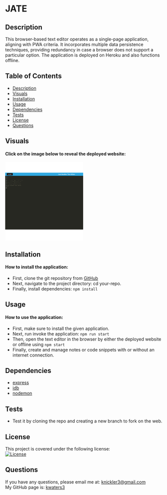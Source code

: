 # JATE

## Description

This browser-based text editor operates as a single-page application, aligning with PWA criteria. It incorporates multiple data persistence techniques, providing redundancy in case a browser does not support a particular option. The application is deployed on Heroku and also functions offline.

## Table of Contents

- [Description](#description)
- [Visuals](#visuals)
- [Installation](#installation)
- [Usage](#usage)
- [Dependencies](#dependencies)
- [Tests](#tests)
- [License](#license)
- [Questions](#questions)

## Visuals

#### Click on the image below to reveal the deployed website:

[![Screenshot](./Assets/screenshot.png)](https://just-another-text-editor-23.onrender.com/)




## Installation

#### How to install the application:

- First, clone the git repository from [GitHub](https://github.com/kwaters3/JATE) 
- Next, navigate to the project directory: cd your-repo.
- Finally, install dependencies: `npm install`
   


## Usage

#### How to use the application:

- First, make sure to install the given application. 
- Next, run invoke the application: `npm run start`
- Then, open the text editor in the browser by either the deployed website or offline using `npm start`
- Finally, create and manage notes or code snippets with or without an internet connection.




## Dependencies


- [express](https://www.npmjs.com/package/express)
- [idb](https://www.npmjs.com/package/idb)
- [nodemon](https://www.npmjs.com/package/nodemon)


## Tests

- Test it by cloning the repo and creating a new branch to fork on the web. 

## License

This project is covered under the following license: <br/>
[![License](https://img.shields.io/badge/License-MIT-turquoise.svg)](https://opensource.org/licenses/MIT)

## Questions

If you have any questions, please email me at: knickler3@gmail.com <br/>
My GitHub page is: [kwaters3](https://github.com/kwaters3)
